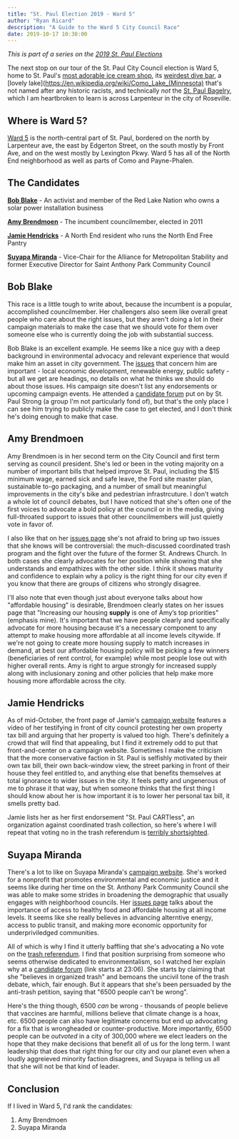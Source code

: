 ```yaml
---
title: "St. Paul Election 2019 - Ward 5"
author: "Ryan Ricard"
description: "A Guide to the Ward 5 City Council Race"
date: 2019-10-17 10:30:00
---
```


*This is part of a series on the [2019 St. Paul Elections](https://firewally.net/post/st-paul-election-guide-2019)*

The next stop on our tour of the St. Paul City Council election is Ward 5, home to St. Paul's [most adorable ice cream shop](http://connyscreamycone.com/), its [weirdest dive bar](http://halftimerec.com/), a [lovely lake](https://en.wikipedia.org/wiki/Como_Lake_(Minnesota) that's not named after any historic racists, and technically *not* the [St. Paul Bagelry](http://www.stpaulbagelry.com/), which I am heartbroken to learn is across Larpenteur in the city of Roseville. 

## Where is Ward 5?

[Ward 5](https://www.arcgis.com/apps/MapSeries/index.html?appid=52051e36d5054be09480a256803c07c8) is the north-central part of St. Paul, bordered on the north by Larpenteur ave, the east by Edgerton Street, on the south mostly by Front Ave, and on the west mostly by Lexington Pkwy. Ward 5 has all of the North End neighborhood as well as parts of Como and Payne-Phalen. 


## The Candidates

[**Bob Blake**](https://bobblakeforward5.com/) - An activist and member of the Red Lake Nation who owns a solar power installation business

[**Amy Brendmoen**](https://www.amyforcitycouncil.com/) - The incumbent councilmember, elected in 2011 

[**Jamie Hendricks**](https://jamie4ward5.com/home) - A North End resident who runs the North End Free Pantry

[**Suyapa Miranda**](https://www.mirandaforward5.com/) - Vice-Chair for the Alliance for Metropolitan Stability and former Executive Director for Saint Anthony Park Community Council

## Bob Blake

This race is a little tough to write about, because the incumbent is a popular, accomplished councilmember. Her challengers also seem like overall great people who care about the right issues, but they aren't doing a lot in their campaign materials to make the case that we should vote for them over someone else who is currently doing the job with substantial success. 

Bob Blake is an excellent example. He seems like a nice guy with a deep background in environmental advocacy and relevant experience that would make him an asset in city government. The [issues](https://bobblakeforward5.com/issues) that concern him are important - local economic development, renewable energy, public safety - but all we get are headings, no details on what he thinks we should do about those issues. His campaign site doesn't list any endorsements or upcoming campaign events. He attended a [candidate forum](https://www.youtube.com/watch?v=4sGkqy06Ynk) put on by St. Paul Strong (a group I'm not particularly fond of), but that's the only place I can see him trying to publicly make the case to get elected, and I don't think he's doing enough to make that case. 

## Amy Brendmoen

Amy Brendmoen is in her second term on the City Council and first term serving as council president. She's led or been in the voting majority on a number of important bills that helped improve St. Paul, including the $15 minimum wage, earned sick and safe leave, the Ford site master plan, sustainable to-go packaging, and a number of small but meaningful improvements in the city's bike and pedestrian infrastrcuture. I don't watch a whole lot of council debates, but I have noticed that she's often one of the first voices to advocate a bold policy at the council or in the media, giving full-throated support to issues that other councilmembers will just quietly vote in favor of. 

I also like that on her [issues page](https://www.amyforcitycouncil.com/issues/) she's not afraid to bring up two issues that she knows will be controversial: the much-discussed coordinated trash program and the fight over the future of the former St. Andrews Church. In both cases she clearly advocates for her position while showing that she understands and empathizes with the other side. I think it shows maturity and confidence to explain why a policy is the right thing for our city even if you know that there are groups of citizens who strongly disagree. 

I'll also note that even though just about everyone talks about how "affordable housing" is desirable, Brendmoen clearly states on her issues page that "Increasing our housing **supply** is one of Amy’s top priorities" (emphasis mine). It's important that we have people clearly and specifically advocate for more housing because it's a necessary component to any attempt to make housing more affordable at all income levels citywide. If we're not going to create more housing supply to match increases in demand, at best our affordable housing policy will be picking a few winners (beneficiaries of rent control, for example) while most people lose out with higher overall rents. Amy is right to argue strongly for increased supply along with inclusionary zoning and other policies that help make more housing more affordable across the city. 

## Jamie Hendricks

As of mid-October, the front page of Jamie's [campaign website](https://jamie4ward5.com/home) features a video of her testifying in front of city council protesting her own property tax bill and arguing that her property is valued too high. There's definitely a crowd that will find that appealing, but I find it extremely odd to put that front-and-center on a campaign website. Sometimes I make the criticism that the more conservative faction in St. Paul is selfishly motivated by their own tax bill, their own back-window view, the street parking in front of their house they feel entitled to, and anything else that benefits themselves at total ignorance to wider issues in the city. It feels petty and ungenerous of me to phrase it that way, but when someone thinks that the first thing I should know about her is how important it is to lower her personal tax bill, it smells pretty bad. 

Jamie lists her as her first endorsement "St. Paul CARTless", an organization against coordinated trash collection, so here's where I will repeat that voting no in the trash referendum is [terribly shortsighted](https://firewally.net/post/the-trash-post). 

## Suyapa Miranda

There's a lot to like on Suyapa Miranda's [campaign website](https://www.mirandaforward5.com/). She's worked for a nonprofit that promotes environmental and economic justice and it seems like during her time on the St. Anthony Park Community Council she was able to make some strides in broadening the demographic that usually engages with neighborhood councils. Her [issues page](https://www.mirandaforward5.com/vision) talks about the importance of access to healthy food and affordable housing at all income levels. It seems like she really believes in advancing alterntive energy, access to public transit, and making more economic opportunity for underpriviledged communities. 

All of which is why I find it utterly baffling that she's advocating a No vote on the [trash referendum](https://www.minnpost.com/metro/2019/10/is-garbage-enough-to-get-upstart-candidates-elected-to-the-st-paul-city-council/). I find that position surprising from someone who seems otherwise dedicated to environmentalism, so I watched her explain why at a [candidate forum](https://youtu.be/4sGkqy06Ynk?t=1386) (link starts at 23:06). She starts by claiming that she "believes in organized trash" and bemoans the uncivil tone of the trash debate, which, fair enough. But it appears that she's been persuaded by the anti-trash petition, saying that "6500 people can't be wrong". 

Here's the thing though, 6500 *can* be wrong - thousands of people believe that vaccines are harmful, millions believe that climate change is a hoax, etc. 6500 people can also have legitimate concerns but end up advocating for a fix that is wrongheaded or counter-productive. More importantly, 6500 people can be *outvoted* in a city of 300,000 where we elect leaders on the hope that they make decisions that benefit all of us for the long term. I want leadership that does that right thing for our city and our planet even when a loudly aggreieved minority faction disagrees, and Suyapa is telling us all that she will not be that kind of leader. 

## Conclusion

If I lived in Ward 5, I'd rank the candidates:

1. Amy Brendmoen
2. Suyapa Miranda




